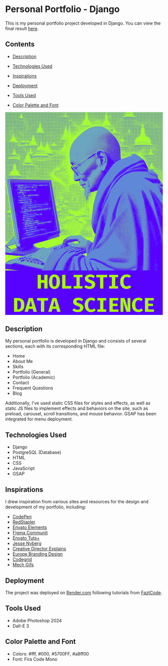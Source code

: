 # Personal Portfolio - Django

This is my personal portfolio project developed in Django. You can view the final result [here](https://holisticdatascience.onrender.com/).

## Contents

- [Description](#description)

- [Technologies Used](#technologies-used)

- [Inspirations](#inspirations)

- [Deployment](#deployment)

- [Tools Used](#tools-used)

- [Color Palette and Font](#color-palette-and-font)

![Cover](./Cover_HolisticDS.png)

## Description

My personal portfolio is developed in Django and consists of several sections, each with its corresponding HTML file:

- Home
- About Me
- Skills
- Portfolio (General)
- Portfolio (Academic)
- Contact
- Frequent Questions
- Blog

Additionally, I've used static CSS files for styles and effects, as well as static JS files to implement effects and behaviors on the site, such as preload, carousel, scroll transitions, and mouse behavior. GSAP has been integrated for menu deployment.

## Technologies Used

- Django
- PostgreSQL (Database)
- HTML
- CSS
- JavaScript
- GSAP

## Inspirations

I drew inspiration from various sites and resources for the design and development of my portfolio, including:

- [CodePen](https://codepen.io/)
- [RedStapler](https://redstapler.co/)
- [Envato Elements](https://elements.envato.com/)
- [Figma Communit](https://www.figma.com/community)
- [Envato Tuts+](https://www.youtube.com/@envatotuts)
- [Jesse Nyberg](https://www.youtube.com/@JesseNyberg)
- [Creative Director Explains](https://www.youtube.com/@CreativeDirectorExplains)
- [Europe Branding Design](https://www.youtube.com/@europebrandingdesign)
- [Codegrid](https://www.youtube.com/@codegrid)
- [Mech Gifs](https://mecha-gifs.tumblr.com/)

## Deployment

The project was deployed on [Render.com](https://render.com/) following tutorials from [FaztCode](https://www.youtube.com/@FaztCode).

## Tools Used

- Adobe Photoshop 2024
- Dall-E 3

## Color Palette and Font

- Colors: #fff, #000, #5700FF, #a8ff00
- Font: Fira Code Mono
